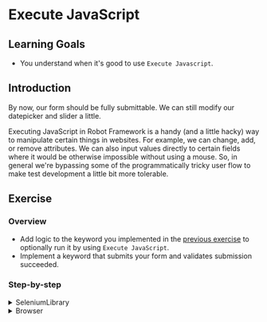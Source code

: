 # Execute JavaScript

## Learning Goals

- You understand when it's good to use `Execute Javascript`.

## Introduction

By now, our form should be fully submittable. We can still modify
our datepicker and slider a little.

Executing JavaScript in Robot Framework is a handy (and a little hacky)
way to manipulate certain things in websites. For example, we can
change, add, or remove attributes. We can also input values directly
to certain fields where it would be otherwise impossible without
using a mouse. So, in general we're bypassing some of the programmatically
tricky user flow to make test development a little bit more tolerable.

## Exercise

### Overview

- Add logic to the keyword you implemented in the [previous exercise](./07-slider.md) to optionally
run it by using `Execute JavaScript`.
- Implement a keyword that submits your form and validates submission succeeded.

### Step-by-step

<details>
  <summary>SeleniumLibrary</summary>

**Change the "Important number" using `Execute Javascript`.**

Even though we've successfully filled our form, we notice that when we run the test, most of the execution
time is used on `Change Important Number` execution. We should probably fix that. We could try to
optimize the clicking at a specific point, but we can also bypass this extremly long keyword by using
`Execute Javascript`.

Because "we can", doesn't necessarily mean "we should". Robot Framework is an acceptance testing framework
and typically we want to simulate human behaviour as much as possible, so skipping some steps with
`Execute Javascript` shouldn't be the first option to do something. However, sometimes it just makes more
sense to call `Execute Javascript` than to spend a long time implementing a keyword that will be inefficient
at best.

We've already done our `Change Important Number`, so we can just modify that. We can give it a boolean
argument to determine if we want to run `Execute Javascript` or not. In order to avoid breaking our
test case, we'll give it a default value. Now, we'll want our argument to specify if we want to execute
JavaScript, so a variable name like `execute_javascript` with a default value of `${FALSE}` should be good.

- Add an argument `execute_javascript` to `Change Important Number` and give it a default value `${FALSE}`.

Next, we want to run `Execute Javascript` if `execute_javascript` is `True` and skip the rest of the keyword.
Here we have several different ways to do this. We could call `Run Keyword If` multiple times,
use a combination of `Run Keyword If` and `Run Keywords` to combine them in a single if-statement, or create
wrapper keyword which are called based on `execute_javascript` value. It doesn't really matter which option
we use, so let's just the first option. We're actually going to use `Run Keyword If` once and then
`Return From Keyword If` once.

> Since we're evaluating a boolean variable, we don't need to specify the value of the boolean (
`${execute_javascript}==${TRUE}`) and we can just use the variable on its own (`${execute_javascript}`).

- Add two steps before your for-loop starting `Run Keyword If` and `Return From Keyword If`. The condition
for both keywords is `execute_javascript`.

Executing JavaScript is all fun, when the elements have `id` attributes. In those cases, we can use
`document.getElementById("myId")` to find our elements. For example, we could change our datepicker logic
to use that as well. However, our "Important number" doesn't have an `id`, so we're forced to use something
else. Throughout this training, we've used XPaths. Using XPaths in JavaScript much more complex than what
we've used in SeleniumLibrary keywords. We can use XPaths in JavaScript by using the following code:

```js
document.evaluate("//our/xpath", document, null, XPathResult.FIRST_ORDERED_NODE_TYPE, null).singleNodeValue
```

Compared to using `xpath://our/xpath`, that is a bit more difficult, right? We can use that by all means,
but we can also use `document.querySelector()` The difference is, that `querySelector()` doesn't use
XPaths. It uses CSS. So, in other words if we want to find `//parent/child[@attribute='value']` with
`querySelector()`, our selector will be `parent child[attribute='value']`. We used the `name` attribute
in the previous exercise as the locator for our "Important number". We can transform that into an XPath
simply by using `//input[@name='important_number']`.

Doesn't matter if we use XPath or CSS, the function returns our element. Then we still need to change its
attribute value. Changing an attribute value in JavaScript is as simple as `element.attribute=value`.
We notice that the "Important number" element has an attribute called `value` and our new value is in
our `wanted_value` argument. So, full execution would be
`document.evaluate(...).singleNodeValue.value = ${wanted_value};`.

- Write `Execute Javascript` implementation using either the XPath or CSS selector to change the "Important
number" value to `wanted_value`.
- Add `${TRUE}` as a final argument when you call `Change Important Number` inside `Fill All Form Fields`.

> `Execute Javascript` can return values normally, but in order to get values
> you need to explicitly tell the JavaScript command to `return` even though
> the command would normally return a value when running in the browser console,
> e.g. `${element}=       Execute Javascript    return document.getElementById("myId");`

**Submit your form and validate submission succeeded.**

When we run our test, we can see that the slider is automatically moved to the correct value. However, the
label doesn't change. This might cause trouble, but we should test our solution if it works. The only
way to test it is to submit our form and validate the outcome. The only button in our form is the
submit button, so we can use our `BUTTON` variable to click this.

Let's create a new keyword that we can call directly from our test suite. Since we're no longer inside our
`Fill Form With Valid Data`, we need to remember to call `Run Inside Iframe` in our new keyword.

- Create a keyword `Submit Form`, which clicks the submit button.
- Add `Submit Form` call to your test suite.

If our form was successfully filled, we should see `Submit successful!` at the top of the page. We should
probably add a validation for our form, so let's add `Wait until Page Contains` to check that our submit
succeeded. Again, we need to remember to call this inside our iframe.

- Create A Keyword `Validate That Form Submit Succeeded` and evaluate that we can see `Submit successful!` on
the page.
- Add `Validate That Form Submit Succeeded` to your test suite.

As we notice, the non-updating UI is not causing any issues (for now), so we can move on.

</details>

<details>
  <summary>Browser</summary>

**Change the "Important number" using `Execute Javascript`.**

Even though we've successfully filled our form, we notice that when we run the test, most of the execution
time is used on `Change Important Number` execution. We should probably fix that. We could try to
optimize the clicking at a specific point, but we can also bypass this extremly long keyword by using
`Execute Javascript`.

Because "we can", doesn't necessarily mean "we should". Robot Framework is an acceptance testing framework
and typically we want to simulate human behaviour as much as possible, so skipping some steps with
`Execute Javascript` shouldn't be the first option to do something. However, sometimes it just makes more
sense to call `Execute Javascript` than to spend a long time implementing a keyword that will be inefficient
at best.

We've already done our `Change Important Number`, so we can just modify that. We can give it a boolean
argument to determine if we want to run `Execute Javascript` or not. In order to avoid breaking our
test case, we'll give it a default value. Now, we'll want our argument to specify if we want to execute
JavaScript, so a variable name like `execute_javascript` with a default value of `${FALSE}` should be good.

- Add an argument `execute_javascript` to `Change Important Number` and give it a default value `${FALSE}`.

Next, we want to run `Execute Javascript` if `execute_javascript` is `True` and skip the rest of the keyword.
Here we have several different ways to do this. We could call `Run Keyword If` multiple times,
use a combination of `Run Keyword If` and `Run Keywords` to combine them in a single if-statement, or create
wrapper keyword which are called based on `execute_javascript` value. It doesn't really matter which option
we use, so let's just the first option. We're actually going to use `Run Keyword If` once and then
`Return From Keyword If` once.

> Since we're evaluating a boolean variable, we don't need to specify the value of the boolean (
`${execute_javascript}==${TRUE}`) and we can just use the variable on its own (`${execute_javascript}`).

- Add two steps before your for-loop starting `Run Keyword If` and `Return From Keyword If`. The condition
for both keywords is `execute_javascript`.

Executing JavaScript is all fun, when the elements have `id` attributes. In those cases, we can use
`document.getElementById("myId")` to find our elements. For example, we could change our datepicker logic
to use that as well. However, our "Important number" doesn't have an `id`, so we're forced to use something
else. Throughout this training, we've used XPaths. Using XPaths in JavaScript much more complex than what
we've used in SeleniumLibrary keywords. We can use XPaths in JavaScript by using the following code:

```js
document.evaluate("//our/xpath", document, null, XPathResult.FIRST_ORDERED_NODE_TYPE, null).singleNodeValue
```

Compared to using `xpath://our/xpath`, that is a bit more difficult, right? We can use that by all means,
but we can also use `document.querySelector()` The difference is, that `querySelector()` doesn't use
XPaths. It uses CSS. So, in other words if we want to find `//parent/child[@attribute='value']` with
`querySelector()`, our selector will be `parent child[attribute='value']`. We used the `name` attribute
in the previous exercise as the locator for our "Important number". We can transform that into an XPath
simply by using `//input[@name='important_number']`.

Doesn't matter if we use XPath or CSS, the function returns our element. Then we still need to change its
attribute value. Changing an attribute value in JavaScript is as simple as `element.attribute=value`.
We notice that the "Important number" element has an attribute called `value` and our new value is in
our `wanted_value` argument. So, full execution would be
`document.evaluate(...).singleNodeValue.value = ${wanted_value};`.

- Write `Execute Javascript` implementation using either the XPath or CSS selector to change the "Important
number" value to `wanted_value`.
- Add `${TRUE}` as a final argument when you call `Change Important Number` inside `Fill All Form Fields`.

> `Execute Javascript` can return values normally, but in order to get values
> you need to explicitly tell the JavaScript command to `return` even though
> the command would normally return a value when running in the browser console,
> e.g. `${element}=       Execute Javascript    return document.getElementById("myId");`

**Submit your form and validate submission succeeded.**

When we run our test, we can see that the slider is automatically moved to the correct value. However, the
label doesn't change. This might cause trouble, but we should test our solution if it works. The only
way to test it is to submit our form and validate the outcome. The only button in our form is the
submit button, so we can use our `BUTTON` variable to click this.

Let's create a new keyword that we can call directly from our test suite. Since we're no longer inside our
`Fill Form With Valid Data`, we need to remember to call `Run Inside Iframe` in our new keyword.

- Create a keyword `Submit Form`, which clicks the submit button.
- Add `Submit Form` call to your test suite.

If our form was successfully filled, we should see `Submit successful!` at the top of the page. We should
probably add a validation for our form, so let's add `Wait until Page Contains` to check that our submit
succeeded. Again, we need to remember to call this inside our iframe.

- Create A Keyword `Validate That Form Submit Succeeded` and evaluate that we can see `Submit successful!` on
the page.
- Add `Validate That Form Submit Succeeded` to your test suite.

As we notice, the non-updating UI is not causing any issues (for now), so we can move on.

</details>

